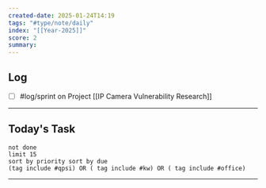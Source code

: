 ```yaml
---
created-date: 2025-01-24T14:19
tags: "#type/note/daily"
index: "[[Year-2025]]"
score: 2
summary:
---
```


## Log
- [ ] #log/sprint on Project [[IP Camera Vulnerability Research]]

---

## Today's Task

```tasks
not done
limit 15
sort by priority sort by due
(tag include #qpsi) OR ( tag include #kw) OR ( tag include #office)
```
---
